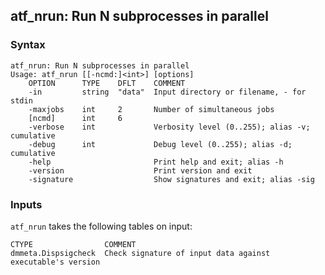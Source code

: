 ## atf_nrun: Run N subprocesses in parallel



### Syntax

```
atf_nrun: Run N subprocesses in parallel
Usage: atf_nrun [[-ncmd:]<int>] [options]
    OPTION      TYPE    DFLT    COMMENT
    -in         string  "data"  Input directory or filename, - for stdin
    -maxjobs    int     2       Number of simultaneous jobs
    [ncmd]      int     6
    -verbose    int             Verbosity level (0..255); alias -v; cumulative
    -debug      int             Debug level (0..255); alias -d; cumulative
    -help                       Print help and exit; alias -h
    -version                    Print version and exit
    -signature                  Show signatures and exit; alias -sig

```

### Inputs

`atf_nrun` takes the following tables on input:
```
CTYPE                COMMENT
dmmeta.Dispsigcheck  Check signature of input data against executable's version
```

